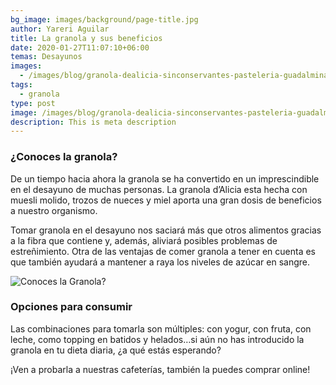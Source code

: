 ```yaml
---
bg_image: images/background/page-title.jpg
author: Yareri Aguilar
title: La granola y sus beneficios
date: 2020-01-27T11:07:10+06:00
temas: Desayunos
images:
  - /images/blog/granola-dealicia-sinconservantes-pasteleria-guadalmina-sotogrande-estepona-marbella.jpeg
tags:
  - granola
type: post
image: /images/blog/granola-dealicia-sinconservantes-pasteleria-guadalmina-sotogrande-estepona-marbella.jpeg
description: This is meta description
---
```


### ¿Conoces la granola?

De un tiempo hacia ahora la granola se ha convertido en un imprescindible en el desayuno de muchas personas. La granola d’Alicia esta hecha con muesli molido, trozos de nueces y miel aporta una gran dosis de beneficios a nuestro organismo.

Tomar granola en el desayuno nos saciará más que otros alimentos gracias a la fibra que contiene y, además, aliviará posibles problemas de estreñimiento. Otra de las ventajas de comer granola a tener en cuenta es que también ayudará a mantener a raya los niveles de azúcar en sangre.

![Conoces la Granola?](/images/blog/VasodeGranola-pasteleria-cafeteria-desayunos-estepona-guadalmina-sotogrande-marbella.jpeg "Granola")

### Opciones para consumir

Las combinaciones para tomarla son múltiples: con yogur, con fruta, con leche, como topping en batidos y helados…si aún no has introducido la granola en tu dieta diaria, ¿a qué estás esperando?

¡Ven a probarla a nuestras cafeterías, también la puedes comprar online!
